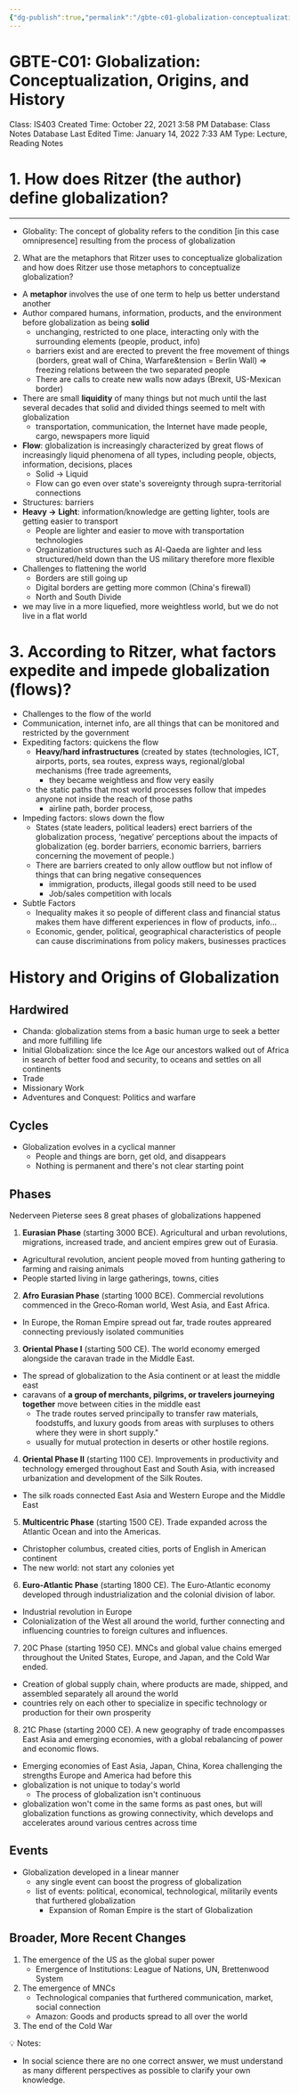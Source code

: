 ```yaml
---
{"dg-publish":true,"permalink":"/gbte-c01-globalization-conceptualization-origins-and-history/"}
---
```


# GBTE-C01: Globalization: Conceptualization, Origins, and History

Class: IS403
Created Time: October 22, 2021 3:58 PM
Database: Class Notes Database
Last Edited Time: January 14, 2022 7:33 AM
Type: Lecture, Reading Notes

# 1. How does Ritzer (the author) define globalization?

---

- Globality: The concept of globality refers to the condition [in this case omnipresence] resulting from the process of globalization

2. What are the metaphors that Ritzer uses to conceptualize globalization and how does Ritzer use those metaphors to conceptualize globalization?

- A **metaphor** involves the use of one term to help us better understand another
- Author compared humans, information, products, and the environment before globalization as being **solid**
    - unchanging, restricted to one place, interacting only with the surrounding elements (people, product, info)
    - barriers exist and are erected to prevent the free movement of things (borders, great wall of China, Warfare&tension = Berlin Wall) ⇒ freezing relations between the two separated people
    - There are calls to create new walls now adays (Brexit, US-Mexican border)
- There are small **liquidity** of many things but not much until the last several decades that solid and divided things seemed to melt with globalization
    - transportation, communication, the Internet have made people, cargo, newspapers more liquid
- **Flow**: globalization is increasingly characterized by great flows of increasingly liquid phenomena of all types, including people, objects, information, decisions, places
    - Solid → Liquid
    - Flow can go even over state's sovereignty through supra-territorial connections
- Structures: barriers
- **Heavy →** **Light**: information/knowledge are getting lighter, tools are getting easier to transport
    - People are lighter and easier to move with transportation technologies
    - Organization structures such as Al-Qaeda are lighter and less structured/held down than the US military therefore more flexible
- Challenges to flattening the world
    - Borders are still going up
    - Digital borders are getting more common (China's firewall)
    - North and South  Divide
- we may live in a more liquefied, more weightless world, but we do not live in a flat world

# 3. According to Ritzer, what factors expedite and impede globalization (flows)?

- Challenges to the flow of the world
- Communication, internet info, are all things that can be monitored and restricted by the government
- Expediting factors: quickens the flow
    - **Heavy/hard infrastructures** (created by states (technologies, ICT, airports, ports, sea routes, express ways, regional/global mechanisms (free trade agreements,
        - they became weightless and flow very easily
    - the static paths that most world processes follow that impedes anyone not inside the reach of those paths
        - airline path, border process,
- Impeding factors: slows down the flow
    - States (state leaders, political leaders) erect barriers of the globalization process, ‘negative’ perceptions about the impacts of globalization (eg. border barriers, economic barriers, barriers concerning the movement of people.)
    - There are barriers created to only allow outflow but not inflow of things that can bring negative consequences
        - immigration, products, illegal goods still need to be used
        - Job/sales competition with locals
- Subtle Factors
    - Inequality makes it so people of different class and financial status makes them have different experiences in flow of products, info...
    - Economic, gender, political, geographical characteristics of people can cause discriminations from policy makers, businesses practices

# History and Origins of Globalization

## Hardwired

- Chanda: globalization stems from a basic human urge to seek a better and more fulfilling life
- Initial Globalization: since the Ice Age our ancestors walked out of
Africa in search of better food and security, to oceans and settles on all continents
- Trade
- Missionary Work
- Adventures and Conquest: Politics and warfare

## Cycles

- Globalization evolves in a cyclical manner
    - People and things are born, get old, and disappears
    - Nothing is permanent and there's not clear starting point

## Phases

Nederveen Pieterse sees 8 great phases of globalizations happened

1. **Eurasian Phase** (starting 3000 BCE). Agricultural and urban revolutions, migrations, increased trade, and ancient empires grew out of Eurasia.

- Agricultural revolution, ancient people moved from hunting gathering to farming and raising animals
- People started living in large gatherings, towns, cities

2. **Afro Eurasian Phase** (starting 1000 BCE). Commercial revolutions commenced in the Greco‐Roman world, West Asia, and East Africa.

- In Europe, the Roman Empire spread out far, trade routes appreared connecting previously isolated communities

3. **Oriental Phase I** (starting 500 CE). The world economy emerged alongside the caravan trade in the Middle East.

- The spread of globalization to the Asia continent or at least the middle east
- caravans of **a group of merchants, pilgrims, or travelers journeying together** move between cities in the middle east
    - The trade routes served principally to transfer raw materials, foodstuffs, and luxury goods from areas with surpluses to others where they were in short supply."
    - usually for mutual protection in deserts or other hostile regions.

4. **Oriental Phase II** (starting 1100 CE). Improvements in productivity and technology emerged throughout East and South Asia, with increased urbanization and development of the Silk Routes.

- The silk roads connected East Asia and Western Europe and the Middle East

5. **Multicentric Phase** (starting 1500 CE). Trade expanded across the Atlantic Ocean and into the Americas.

- Christopher columbus, created cities, ports of English in American continent
- The new world: not start any colonies yet

6. **Euro‐Atlantic Phase** (starting 1800 CE). The Euro‐Atlantic economy developed through industrialization and the colonial division of labor.

- Industrial revolution in Europe
- Colonialization of the West all around the world, further connecting and influencing countries to foreign cultures and influences.

7. 20C Phase (starting 1950 CE). MNCs and global value chains
emerged throughout the United States, Europe, and Japan, and the Cold War ended.

- Creation of global supply chain, where products are made, shipped, and assembled separately all around the world
- countries rely on each other to specialize in specific technology or production for their own prosperity

8. 21C Phase (starting 2000 CE). A new geography of trade encompasses East Asia and emerging economies, with a global rebalancing of power and economic flows.

- Emerging economies of East Asia, Japan, China, Korea challenging the strengths Europe and America had before this
- globalization is not unique to today's world
    - The process of globalization isn't continuous
- globalization won't come in the same forms as past ones, but will globalization functions as growing connectivity, which develops and accelerates around various centres across time

## Events

- Globalization developed in a linear manner
    - any single event can boost the progress of globalization
    - list of events: political, economical, technological, militarily events that furthered globalization
        - Expansion of Roman Empire is the start of Globalization

## Broader, More Recent Changes

1. The emergence of the US as the global super power
    - Emergence of Institutions: League of Nations, UN, Brettenwood System
2. The emergence of MNCs
    - Technological companies that furthered communication, market, social connection
    - Amazon: Goods and products spread to all over the world
3. The end of the Cold War


💡 Notes:

- In social science there are no one correct answer, we must understand as many different perspectives as possible to clarify your own knowledge.
